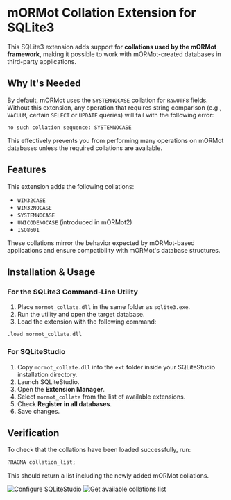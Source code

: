 # mORMot Collation Extension for SQLite3

This SQLite3 extension adds support for **collations used by the mORMot framework**, making it possible to work with mORMot-created databases in third-party applications.

## Why It's Needed

By default, mORMot uses the `SYSTEMNOCASE` collation for `RawUTF8` fields. Without this extension, any operation that requires string comparison (e.g., `VACUUM`, certain `SELECT` or `UPDATE` queries) will fail with the following error:

```
no such collation sequence: SYSTEMNOCASE
```

This effectively prevents you from performing many operations on mORMot databases unless the required collations are available.

## Features

This extension adds the following collations:

- `WIN32CASE`
- `WIN32NOCASE`
- `SYSTEMNOCASE`
- `UNICODENOCASE` (introduced in mORMot2)
- `ISO8601`

These collations mirror the behavior expected by mORMot-based applications and ensure compatibility with mORMot's database structures.

## Installation & Usage

### For the SQLite3 Command-Line Utility

1. Place `mormot_collate.dll` in the same folder as `sqlite3.exe`.
2. Run the utility and open the target database.
3. Load the extension with the following command:

```
.load mormot_collate.dll
````

### For SQLiteStudio

1. Copy `mormot_collate.dll` into the `ext` folder inside your SQLiteStudio installation directory.
2. Launch SQLiteStudio.
3. Open the **Extension Manager**.
4. Select `mormot_collate` from the list of available extensions.
5. Check **Register in all databases**.
6. Save changes.

## Verification

To check that the collations have been loaded successfully, run:
```sql
PRAGMA collation_list;
````

This should return a list including the newly added mORMot collations.


![Configure SQLiteStudio](pic/sqlitestudio.png)
![Get available collations list](pic/sqlitestudio2.png)

